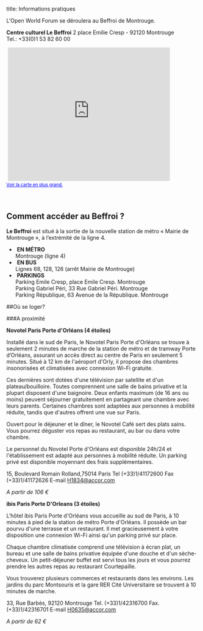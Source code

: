 title: Informations pratiques


<p>L'Open World Forum se déroulera au Beffroi de Montrouge.</p>

<p>
<b> Centre culturel Le Beffroi</b> 2 place Emilie Cresp - 92120 Montrouge <br>Tel.: +33(0)1 53 82 60 00</p>&nbsp;<iframe title="Google Maps" width="425" height="350" frameborder="0" scrolling="no" marginheight="0" marginwidth="0" src="https://maps.google.com/maps?f=q&amp;source=s_q&amp;hl=en&amp;geocode=&amp;q=Centre+culturel+le+Beffroi,+Place+Emile+Cresp,+Montrouge,+France&amp;aq=0&amp;oq=centre+culturel+le+&amp;sll=48.858859,2.34706&amp;sspn=0.138914,0.220757&amp;ie=UTF8&amp;hq=Centre+culturel+le+Beffroi,&amp;hnear=Place+Emile+Cresp,+92120+Montrouge,+Hauts-de-Seine,+%C3%8Ele-de-France,+France&amp;ll=48.81915,2.319569&amp;spn=0.008689,0.013797&amp;t=m&amp;z=14&amp;iwloc=A&amp;cid=16738854224866923059&amp;output=embed"></iframe><br /><small><a href="https://maps.google.com/maps?f=q&amp;source=embed&amp;hl=en&amp;geocode=&amp;q=Centre+culturel+le+Beffroi,+Place+Emile+Cresp,+Montrouge,+France&amp;aq=0&amp;oq=centre+culturel+le+&amp;sll=48.858859,2.34706&amp;sspn=0.138914,0.220757&amp;ie=UTF8&amp;hq=Centre+culturel+le+Beffroi,&amp;hnear=Place+Emile+Cresp,+92120+Montrouge,+Hauts-de-Seine,+%C3%8Ele-de-France,+France&amp;ll=48.81915,2.319569&amp;spn=0.008689,0.013797&amp;t=m&amp;z=14&amp;iwloc=A&amp;cid=16738854224866923059" style="color:#0000FF;text-align:left">Voir la carte en plus grand.</a></small></a></small><br><br><br><a name="eztoc1297405_0_0_1" id="eztoc1297405_0_0_1"></a>

<h2>Comment accéder au Beffroi ?</h2>

<p><b>Le Beffroi</b> est situé à la sortie de la nouvelle station de métro « Mairie de Montrouge », à l’extrémité de la ligne 4. 


</p>

<ul>
<li>
&nbsp;<b>EN MÉTRO</b><br>Montrouge (ligne 4) </li>

<li>
&nbsp;<b>EN BUS</b><br>Lignes 68, 128, 126 (arrêt Mairie de Montrouge)</li>

<li>
&nbsp;<b>PARKINGS</b><br>Parking Emile Cresp, place Emile Cresp. Montrouge
<br>Parking Gabriel Péri, 33 Rue Gabriel Péri. Montrouge
<br>Parking République, 63 Avenue de la République. Montrouge</li>

</ul>


##Où se loger?

###A proximité

**Novotel Paris Porte d'Orléans (4 étoiles)**

Installé dans le sud de Paris, le Novotel Paris Porte d'Orléans se trouve à seulement 2 minutes de marche de la 
station de métro et de tramway Porte d’Orléans, assurant un accès direct au centre de Paris en seulement 5 minutes. 
Situé à 12 km de l'aéroport d'Orly, il propose des chambres insonorisées et climatisées avec connexion Wi-Fi gratuite.

Ces dernières sont dotées d'une télévision par satellite et d'un plateau/bouilloire. Toutes comprennent une salle de 
bains privative et la plupart disposent d'une baignoire. Deux enfants maximum (de 16 ans ou moins) peuvent séjourner 
gratuitement en partageant une chambre avec leurs parents. Certaines chambres sont adaptées aux personnes à mobilité 
réduite, tandis que d'autres offrent une vue sur Paris.

Ouvert pour le déjeuner et le dîner, le Novotel Café sert des plats sains. Vous pourrez déguster vos repas au 
restaurant, au bar ou dans votre chambre.

Le personnel du Novotel Porte d'Orléans est disponible 24h/24 et l'établissement est adapté aux personnes à mobilité 
réduite. Un parking privé est disponible moyennant des frais supplémentaires.

15, Boulevard Romain Rolland,75014 Paris
Tel (+33)1/41172600
Fax (+33)1/41172626
E-mail H1834@accor.com

*A partir de 106 €*

**ibis Paris Porte D'Orleans (3 étoiles)**

L'hôtel ibis Paris Porte d'Orléans vous accueille au sud de Paris, à 10 minutes à pied de la station de métro Porte 
d'Orléans. Il possède un bar pourvu d'une terrasse et un restaurant. Il met gracieusement à votre disposition une 
connexion Wi-Fi ainsi qu'un parking privé sur place.

Chaque chambre climatisée comprend une télévision à écran plat, un bureau et une salle de bains privative équipée 
d'une douche et d'un sèche-cheveux. Un petit-déjeuner buffet est servi tous les jours et vous pourrez prendre les 
autres repas au restaurant Courtepaille.

Vous trouverez plusieurs commerces et restaurants dans les environs. Les jardins du parc Montsouris et la gare 
RER Cité Universitaire se trouvent à 10 minutes de marche.

33, Rue Barbès, 92120 Montrouge
Tel. (+33)1/42316700
Fax. (+33)1/42316701
E-mail H0635@accor.com

*A partir de 62 €*



